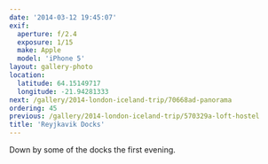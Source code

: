 ```yaml
---
date: '2014-03-12 19:45:07'
exif:
  aperture: f/2.4
  exposure: 1/15
  make: Apple
  model: 'iPhone 5'
layout: gallery-photo
location:
  latitude: 64.15149717
  longitude: -21.94281333
next: /gallery/2014-london-iceland-trip/70668ad-panorama
ordering: 45
previous: /gallery/2014-london-iceland-trip/570329a-loft-hostel
title: 'Reyjkavik Docks'
---
```


Down by some of the docks the first evening.
